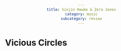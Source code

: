 ```yaml
---
title: Sinjin Hawke & Zora Jones
category: music
subcategory: review
---
```


<style>
div {
    text-align: center;}
.left {
    margin-left: -1900px;
    margin-bottom: -1200px;
    opacity: 0.8;
}
.right {
    margin-right: -1450px;
    margin-top: -50px;
    margin-bottom: -700px;
    opacity: 0.8;

}
</style>

# Vicious Circles
<div>
<div>
  <img class="left" 
src="https://www.elquintobeatle.com/wp-content/uploads/2019/04/sinjin-hawke-zora-jones-2019-1-1068x854.jpg"
  style="width:100%;">
</div>
<div>
<img class="right"
src="https://imgur.com/Jixt617.jpg"
style="width:55%;">
</div>
</div>
La colaboración entre la austriaca Zora Jones y el canadiense-estadounidense Sinjin Hawke recopila, en sus 18 minutos de duración, una épica de sintetizadores contrapuestos y voces electrónicamente manipuladas, las cuales, en convergencia hacia el *drop* característico de Zora Jones (que en realidad presta bastante de las decisiones de producción del colectivo argentino AGVA, en específico de [EL PLVYBXY](https://soundcloud.com/plvybxy){:target="_blank"}), crean una atmósfera de constante tensión.

El álbum abre con **Vicious Circles**: unas voces (o sintetizadores?) se encuentran cómodas en su lugar dentro de la bastante organizada percusión, solo para ser despotricadas por un trombón intenso (el cual me hace acordar un poco a [TNGHT](https://www.youtube.com/watch?v=6HzyUHxmkg0){:target="_blank"}) y unas voces descolocadas
Las influencias de Sinjin Hawke son, en mi opinión, bastante evidentes, en específico el sonido de trombones y trompetas en el *buildup* de un gran número de canciones, y el silencio como un elemento que contribuye a la construcción de la tensión. Pero el juego polifónico de voces de Zora Jones toma un rol el cual, aunque protagónico, deja respirar los subbajos que tejen las canciones por lo bajo. Por ejemplo en *God*, cuyas voces, las cuales parecen sacadas de una iglesia católica, sirven como prefacio a la inquieta e (intencionalmente) incomprensible voz de Zora Jones; en paralelo, los rembombantes y cilíndricos sintetizadores, junto a la percusión tropical, dan forma a lo que, en momentos, es la guia de la canción, y en otros, no es más que un elemento ahogado de la produción. La estructura de **Source of Conflict**, por otro lado, es bastante sencilla. Aca brilla más la épica de sintetizadores que mencionaba al inicio, la cual, en tándem con la asincopada percusión, crea unos (dos, para ser preciso) *drops* increíbles.


Donde creo que el álbum carece un poco es en la parte del medio. *Lurk 101* es interesante en cuanto a sus texturas, pero creo que, al tener una estructura tan rígida, el espacio de evolución y desarrollo de las mismas es bastante limitado. Lo mismo aplica para *Baby Boy Sosa* y su preludio **Solace (Interlude)**, aunque creo que en este caso la amalgama de voces contribuye bastante.

La canción final me parece un cierre maravilloso a este álbum/EP (ni idea de lo que sea formalmente): **And You Were One** es una canción super linda y wholesome, que por alguna razón me llena de esperanza. Es como un abrazo después de un rave del que no te acuerdas ni cómo regresaste. Me parece creativo cómo Jones y Hawke suben la frecuencia del subbajo, como si este quisiera purificarse y ascender al reino de las altas frecuencias dominado por la disonante voz de Zora Jones, y por tanto, en parte, juega el doble rol de percusión y melodía. Una entrega interesante y que contribuye al escenario de

<div>
<b>electrónica/ glitch pop / hip hop experimental  UK Garage</b>
 </div>
<br/><br/>

 Que alguna vez, de manera directa e/o indirecta, fundó [Burial](https://www.youtube.com/watch?v=E2qLD9c3Gq4) y cuyos legados están siedo manipulados, estirados, y distorsionados por artistas como Igloghost, Kai Whiston, y, evidentemente, Jones y Hawke.
<iframe width="100%" height="300" scrolling="no" frameborder="no" allow="autoplay" src="https://w.soundcloud.com/player/?url=https%3A//api.soundcloud.com/tracks/480787533&color=%23b9876a&auto_play=false&hide_related=false&show_comments=true&show_user=true&show_reposts=false&show_teaser=true&visual=true"></iframe><div style="font-size: 10px; color: #cccccc;line-break: anywhere;word-break: normal;overflow: hidden;white-space: nowrap;text-overflow: ellipsis; font-family: Interstate,Lucida Grande,Lucida Sans Unicode,Lucida Sans,Garuda,Verdana,Tahoma,sans-serif;font-weight: 100;"><a href="https://soundcloud.com/zora-jones" title="Zora Jones" target="_blank" style="color: #cccccc; text-decoration: none;">Zora Jones</a> · <a href="https://soundcloud.com/zora-jones/and-you-were-one-sinjin-hawke" title="And You Were One - Sinjin Hawke &amp; Zora Jones" target="_blank" style="color: #cccccc; text-decoration: none;">And You Were One - Sinjin Hawke &amp; Zora Jones</a></div>

